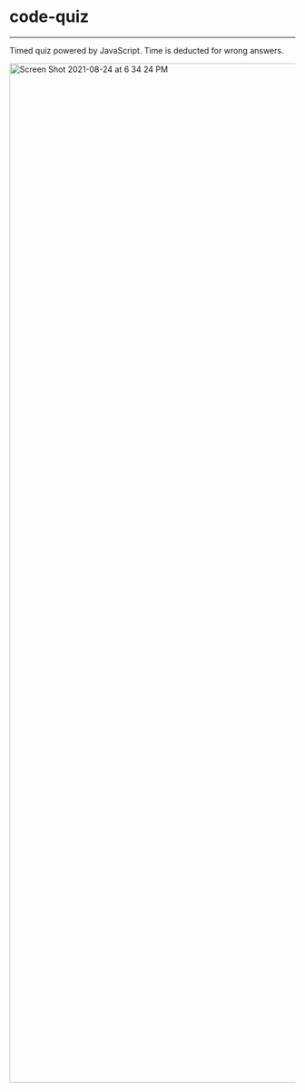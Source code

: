 # code-quiz

---
Timed quiz powered by JavaScript. Time is deducted for wrong answers.

<img width="1792" alt="Screen Shot 2021-08-24 at 6 34 24 PM" src="https://user-images.githubusercontent.com/86137077/130707820-ec6fcd06-d223-4a61-b27e-b742d8442d6f.png">
